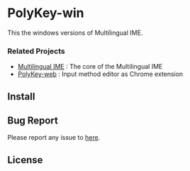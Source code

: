 # PolyKey-win

This the windows versions of Multilingual IME.

### Related Projects

* [Multilingual IME](https://github.com/Zen-Transform/Multilingual-IME) : The core of the Multilingual IME
* [PolyKey-web](https://github.com/Zen-Transform/PolyKey-web) : Input method editor as Chrome extension

## Install

## Bug Report

Please report any issue to [here](https://github.com/Zen-Transform/polykey-win/issues).

## License
